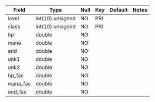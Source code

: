 **Field**|**Type**|**Null**|**Key**|**Default**|**Notes**
-----|-----|-----|-----|-----|-----
level|int(10) unsigned|NO|PRI| | 
class|int(10) unsigned|NO|PRI| | 
hp|double|NO| | | 
mana|double|NO| | | 
end|double|NO| | | 
unk1|double|NO| | | 
unk2|double|NO| | | 
hp\_fac|double|NO| | | 
mana\_fac|double|NO| | | 
end\_fac|double|NO| | | 